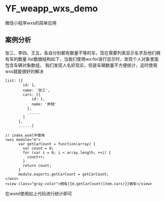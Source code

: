 # YF_weapp_wxs_demo
微信小程序wxs的简单应用

## 案例分析
张三、李四、王五，各自分别都有数量不等的车，现在需要列表显示名字及他们拥有车的数量
list数据结构如下，当我们使用wx:for进行显示时，发现个人对象里面包含车辆对象数组，
我们发现人名好现实，但是车辆数量不方便统计，这时使用wxs就能很好的解决

```
list: [{
        id: 1,
        name: '张三',
        cars: [{
            id: 1,
            name: '奔驰'
          },
          ......
        ]
      },
      ......]
```

```
// index.wxml中使用
<wxs module="m">
      var getCarCount = function(array) {
        var count = 0;
        for (var i = 0; i < array.length; ++i) {
          count++;
        }
        return count;
      }
      module.exports.getCarCount = getCarCount;
</wxs>
<view class="gray-color">拥有{{m.getCarCount(item.cars)}}辆车</view>
```


在wxml使用如上代码进行统计即可





